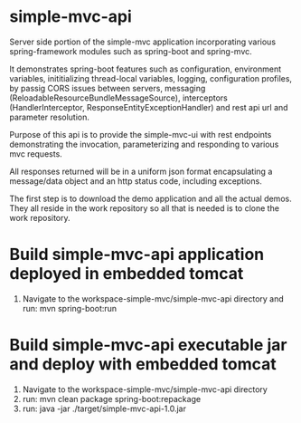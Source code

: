 # simple-mvc-api

Server side portion of the simple-mvc application incorporating various spring-framework modules such as spring-boot and spring-mvc.  

It demonstrates spring-boot features such as configuration, environment variables, inititializing thread-local variables, logging, configuration profiles, 
by passig CORS issues between servers, messaging (ReloadableResourceBundleMessageSource), interceptors (HandlerInterceptor, ResponseEntityExceptionHandler) 
and rest api url and parameter resolution.

Purpose of this api is to provide the simple-mvc-ui with rest endpoints demonstrating the invocation, parameterizing and responding to various mvc requests.  

All responses returned will be in a uniform json format encapsulating a message/data object and an http status code, including exceptions.

The first step is to download the demo application and all the actual demos. They all reside in the work repository so all that is needed is to clone the work repository.

# Build simple-mvc-api application deployed in embedded tomcat
1. Navigate to the workspace-simple-mvc/simple-mvc-api directory and run: mvn spring-boot:run


# Build simple-mvc-api executable jar and deploy with embedded tomcat
1. Navigate to the workspace-simple-mvc/simple-mvc-api directory
2. run: mvn clean package spring-boot:repackage
3. run: java -jar ./target/simple-mvc-api-1.0.jar
